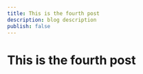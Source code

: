 ```yaml
---
title: This is the fourth post
description: blog description
publish: false
---
```


# This is the fourth post

